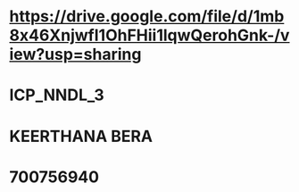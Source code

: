 # https://drive.google.com/file/d/1mb8x46XnjwfI1OhFHii1lqwQerohGnk-/view?usp=sharing

# ICP_NNDL_3

# KEERTHANA BERA 

# 700756940
